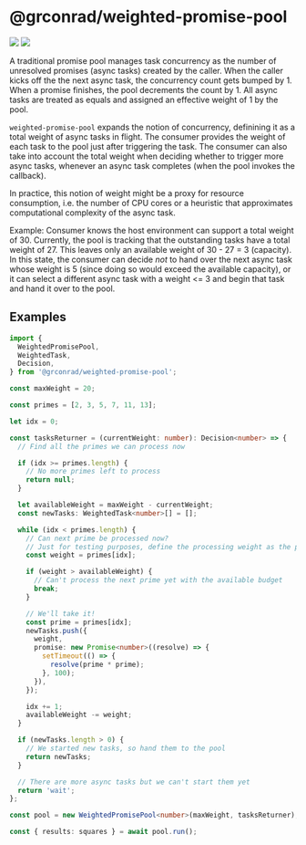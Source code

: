 # @grconrad/weighted-promise-pool

![](https://github.com/grconrad/weighted-promise-pool/workflows/Node.js%20CI/badge.svg)
![](https://github.com/grconrad/weighted-promise-pool/workflows/Node.js%20Package/badge.svg)

A traditional promise pool manages task concurrency as the number of unresolved promises (async tasks) created by the caller. When the caller kicks off the the next async task, the concurrency count gets bumped by 1. When a promise finishes, the pool decrements the count by 1. All async tasks are treated as equals and assigned an effective weight of 1 by the pool.

`weighted-promise-pool` expands the notion of concurrency, definining it as a total weight of async tasks in flight. The consumer provides the weight of each task to the pool just after triggering the task. The consumer can also take into account the total weight when deciding whether to trigger more async tasks, whenever an async task completes (when the pool invokes the callback).

In practice, this notion of weight might be a proxy for resource consumption, i.e. the number of CPU cores or a heuristic that approximates computational complexity of the async task.

Example: Consumer knows the host environment can support a total weight of 30. Currently, the pool is tracking that the outstanding tasks have a total weight of 27. This leaves only an available weight of 30 - 27 = 3 (capacity). In this state, the consumer can decide _not_ to hand over the next async task whose weight is 5 (since doing so would exceed the available capacity), or it can select a different async task with a weight <= 3 and begin that task and hand it over to the pool.

## Examples

```ts
import {
  WeightedPromisePool,
  WeightedTask,
  Decision,
} from '@grconrad/weighted-promise-pool';

const maxWeight = 20;

const primes = [2, 3, 5, 7, 11, 13];

let idx = 0;

const tasksReturner = (currentWeight: number): Decision<number> => {
  // Find all the primes we can process now

  if (idx >= primes.length) {
    // No more primes left to process
    return null;
  }

  let availableWeight = maxWeight - currentWeight;
  const newTasks: WeightedTask<number>[] = [];

  while (idx < primes.length) {
    // Can next prime be processed now?
    // Just for testing purposes, define the processing weight as the prime's value
    const weight = primes[idx];

    if (weight > availableWeight) {
      // Can't process the next prime yet with the available budget
      break;
    }

    // We'll take it!
    const prime = primes[idx];
    newTasks.push({
      weight,
      promise: new Promise<number>((resolve) => {
        setTimeout(() => {
          resolve(prime * prime);
        }, 100);
      }),
    });

    idx += 1;
    availableWeight -= weight;
  }

  if (newTasks.length > 0) {
    // We started new tasks, so hand them to the pool
    return newTasks;
  }

  // There are more async tasks but we can't start them yet
  return 'wait';
};

const pool = new WeightedPromisePool<number>(maxWeight, tasksReturner);

const { results: squares } = await pool.run();
```
